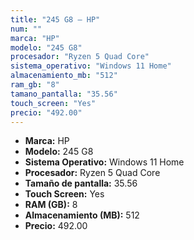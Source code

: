 ```yaml
---
title: "245 G8 — HP"
num: ""
marca: "HP"
modelo: "245 G8"
procesador: "Ryzen 5 Quad Core"
sistema_operativo: "Windows 11 Home"
almacenamiento_mb: "512"
ram_gb: "8"
tamano_pantalla: "35.56"
touch_screen: "Yes"
precio: "492.00"
---
```

<ul>
<li><strong>Marca:</strong> HP</li>
<li><strong>Modelo:</strong> 245 G8</li>
<li><strong>Sistema Operativo:</strong> Windows 11 Home</li>
<li><strong>Procesador:</strong> Ryzen 5 Quad Core </li>
<li><strong>Tamaño de pantalla:</strong> 35.56</li>
<li><strong>Touch Screen:</strong> Yes</li>
<li><strong>RAM (GB):</strong> 8</li>
<li><strong>Almacenamiento (MB):</strong> 512</li>
<li><strong>Precio:</strong> 492.00</li>
</ul>